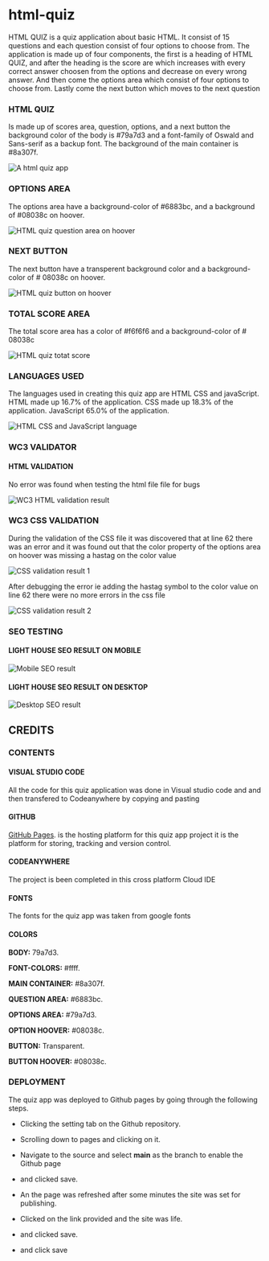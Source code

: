 # html-quiz
HTML QUIZ is a quiz application about basic HTML.
It consist of 15 questions and each question consist of four options to choose from.
The application is made up of four components, the first is a heading of HTML QUIZ,
and after the heading is the score are which increases with every correct answer choosen
from the options and decrease on every wrong answer.
And then come the options area which consist of four options to choose from.
Lastly come the next button which moves to the next question

### HTML QUIZ
Is made up of scores area, question, options, and a next button
the background color of the body is #79a7d3 and a font-family of
Oswald and Sans-serif as a backup font.
The background of the main container is #8a307f.

![A html quiz app ](image/html-quiz.png)

### OPTIONS AREA

The options area have a background-color of #6883bc, and a
background of #08038c on hoover.

![HTML quiz question area on hoover](image/on-hoover.png)

### NEXT BUTTON
The next button have a transperent background color and 
a background-color of # 08038c on hoover.

![HTML quiz button on hoover](image/button-hoover.png)

### TOTAL SCORE AREA

The total score area has a color of #f6f6f6 and a  background-color
of # 08038c

![HTML quiz totat score](image/total-score.png)

### LANGUAGES USED

The languages used in creating this quiz app are HTML CSS and javaScript.
HTML made up 16.7% of the application.
CSS made up 18.3% of the application.
JavaScript 65.0% of the application.

![HTML CSS and JavaScript language](image/languages.png)

### WC3 VALIDATOR

#### HTML VALIDATION
No error was found when testing the html file file for bugs

![WC3 HTML validation result](image/html-validator.png)

### WC3 CSS VALIDATION
During the validation of the CSS file it was discovered that at line 62 
there was an error and it was found out that the color property of the options 
area on hoover was missing a hastag on the color value

![CSS validation result 1](image/css-validator-error.png)

After debugging the error ie adding the hastag symbol to the color value on 
line 62 there were no more errors in the css file

![CSS validation result 2](image/css-validato-correct.png)

### SEO TESTING

#### LIGHT HOUSE SEO RESULT ON MOBILE

![Mobile SEO result](image/mobile-performance.png)

#### LIGHT HOUSE SEO RESULT ON DESKTOP

![Desktop SEO result](image/desktop-performance.png)

## CREDITS

### CONTENTS
#### VISUAL STUDIO CODE
All the code for this quiz application was done in Visual studio code and 
and then transfered to Codeanywhere by copying and pasting 

#### GITHUB
[GitHub Pages](https://pages.github.com/). is the hosting platform for this quiz app project it is the platform
for storing, tracking and version control.

#### CODEANYWHERE
The project is been completed in this cross platform Cloud IDE

#### FONTS
The fonts for the quiz app was taken from google fonts

#### COLORS

**BODY:** 79a7d3.

**FONT-COLORS:** #ffff.

**MAIN CONTAINER:** #8a307f.

**QUESTION AREA:** #6883bc.

**OPTIONS AREA:** #79a7d3.

**OPTION HOOVER:** #08038c.

**BUTTON:** Transparent.

**BUTTON HOOVER:** #08038c.

### DEPLOYMENT
The quiz app was deployed to Github pages by going through the following steps.

+ Clicking the setting tab on the Github repository.

+ Scrolling down to pages and clicking on it.

+ Navigate to the source and select **main** as the branch to enable the Github page

+ and clicked save.

+ An the page was refreshed after some minutes the site was set for publishing.

+ Clicked on the link provided and the site was life.
+ and clicked save.
+ and click save


